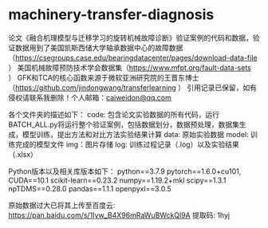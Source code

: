 # machinery-transfer-diagnosis
   
论文《融合机理模型与迁移学习的旋转机械故障诊断》验证案例的代码和数据，验证数据用到了美国凯斯西储大学轴承数据中心的故障数据（https://csegroups.case.edu/bearingdatacenter/pages/download-data-file ）
美国机械故障预防技术学会数据集（https://www.mfpt.org/fault-data-sets ）
GFK和TCA的核心函数来源于微软亚洲研究院的王晋东博士（https://github.com/jindongwang/transferlearning ）
引用记录已保留，如有侵权请联系我删除！个人邮箱：caiweidon@qq.com

各个文件夹的描述如下：
code: 包含论文实验数据的所有代码，运行BATCH_ALL.py将运行整个验证案例，包括数据划分，数据预处理，数据集生成，模型训练，提出方法和对比方法实验结果计算
data: 原始实验数据
model: 训练完成的模型文件
img：图片存储
log: 训练过程记录（.log）以及实验结果（.xlsx）


Python版本以及相关库版本如下：
python==3.7.9
pytorch==1.6.0+cu101, CUDA==10.1
scikit-learn==0.23.2
numpy==1.19.2+mkl
scipy==1.3.1
npTDMS==0.28.0
pandas==1.1.1
openpyxl==3.0.5

原始数据过大已将其上传至百度云: https://pan.baidu.com/s/1Iyw_B4X96mRaWuBWckQl9A 提取码: 1hyj
